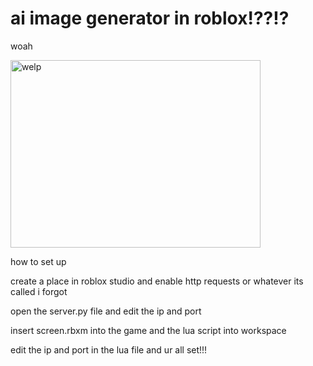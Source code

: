 # ai image generator in roblox!??!?
woah

<img src="https://cdn.discordapp.com/attachments/1105908793583345705/1190759505290604615/image.png" alt="welp" width="400" height="300">


how to set up

create a place in roblox studio and enable http requests or whatever its called i forgot

open the server.py file and edit the ip and port

insert screen.rbxm into the game and the lua script into workspace

edit the ip and port in the lua file and ur all set!!!
